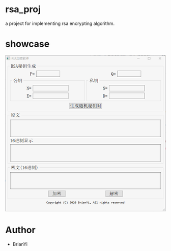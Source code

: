 # rsa_proj
a project for implementing rsa encrypting algorithm.

# showcase
![avatar](./showcase/2020013114584499.gif)

# Author
- BrianYi
